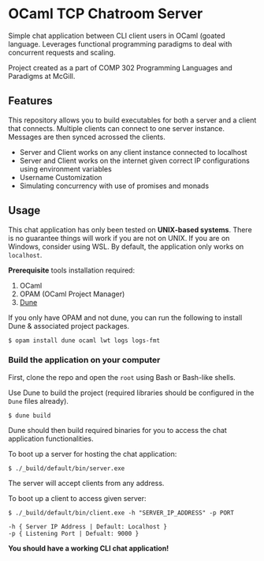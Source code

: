 # OCaml TCP Chatroom Server 

Simple chat application between CLI client users in OCaml (goated language. Leverages functional programming
paradigms to deal with concurrent requests and scaling.

Project created as a part of COMP 302 Programming Languages and Paradigms at McGill.

## Features

This repository allows you to build executables for both a server and a client that connects. Multiple clients can connect to one server instance.
Messages are then synced acrossed the clients.

- Server and Client works on any client instance connected to localhost
- Server and Client works on the internet given correct IP configurations using environment variables
- Username Customization
- Simulating concurrency with use of promises and monads

## Usage

This chat application has only been tested on **UNIX-based systems**. There is no guarantee things will work if you are not on UNIX.
If you are on Windows, consider using WSL. By default, the application only works on `localhost`.

**Prerequisite** tools installation required:

1. OCaml
2. OPAM (OCaml Project Manager)
3. [Dune](https://dune.build/install)

If you only have OPAM and not dune, you can run the following to install Dune & associated project packages.

```
$ opam install dune ocaml lwt logs logs-fmt
```

### Build the application on your computer

First, clone the repo and open the `root` using Bash or Bash-like shells.

Use Dune to build the project (required libraries should be configured in the `Dune` files already).

```
$ dune build
```

Dune should then build required binaries for you to access the chat application functionalities.

To boot up a server for hosting the chat application:

```
$ ./_build/default/bin/server.exe
```

The server will accept clients from any address.

To boot up a client to access given server:

```
$ ./_build/default/bin/client.exe -h "SERVER_IP_ADDRESS" -p PORT

-h { Server IP Address | Default: Localhost }
-p { Listening Port | Defualt: 9000 }
```

**You should have a working CLI chat application!**
